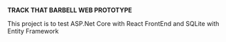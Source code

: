 **TRACK THAT BARBELL WEB PROTOTYPE**

This project is to test ASP.Net Core with React FrontEnd and SQLite with Entity Framework

